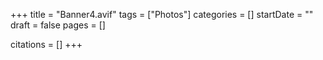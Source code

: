 +++
title = "Banner4.avif"
tags = ["Photos"]
categories = []
startDate = ""
draft = false
pages = []

citations = []
+++
